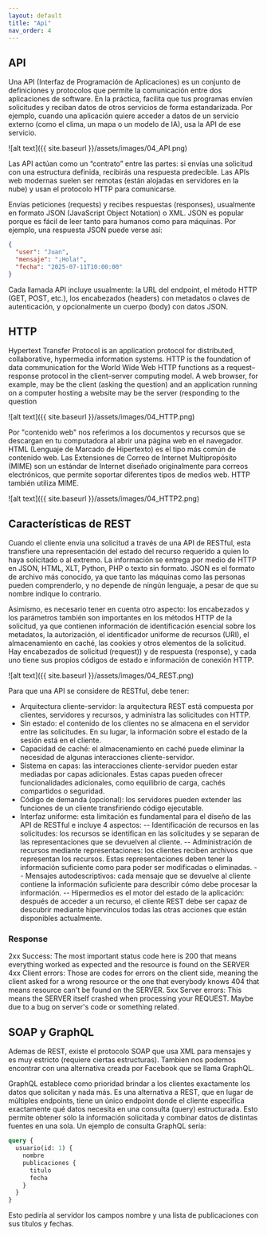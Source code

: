 ```yaml
---
layout: default
title: "Api"
nav_order: 4
---
```

## API

Una API (Interfaz de Programación de Aplicaciones) es un conjunto de definiciones y protocolos que permite la comunicación entre dos aplicaciones de software. En la práctica, facilita que tus programas envíen solicitudes y reciban datos de otros servicios de forma estandarizada. Por ejemplo, cuando una aplicación quiere acceder a datos de un servicio externo (como el clima, un mapa o un modelo de IA), usa la API de ese servicio. 

![alt text]({{ site.baseurl }}/assets/images/04_API.png)

Las API actúan como un “contrato” entre las partes: si envías una solicitud con una estructura definida, recibirás una respuesta predecible. Las APIs web modernas suelen ser remotas (están alojadas en servidores en la nube) y usan el protocolo HTTP para comunicarse. 



Envías peticiones (requests) y recibes respuestas (responses), usualmente en formato JSON (JavaScript Object Notation) o XML. JSON es popular porque es fácil de leer tanto para humanos como para máquinas. Por ejemplo, una respuesta JSON puede verse así:

```json
{
  "user": "Juan",
  "mensaje": "¡Hola!",
  "fecha": "2025-07-11T10:00:00"
}
```

Cada llamada API incluye usualmente: la URL del endpoint, el método HTTP (GET, POST, etc.), los encabezados (headers) con metadatos o claves de autenticación, y opcionalmente un cuerpo (body) con datos JSON.

## HTTP

Hypertext Transfer Protocol is an application protocol for distributed, collaborative, hypermedia information systems. 
HTTP is the foundation of data communication for the World Wide Web
HTTP functions as a request–response protocol in the client–server computing model. 
A web browser, for example, may be the client (asking the question) and an application running on a computer hosting a website may be the server (responding to the question

![alt text]({{ site.baseurl }}/assets/images/04_HTTP.png)

Por "contenido web" nos referimos a los documentos y recursos que se descargan en tu computadora al abrir una página web en el navegador. HTML (Lenguaje de Marcado de Hipertexto) es el tipo más común de contenido web. Las Extensiones de Correo de Internet Multipropósito (MIME) son un estándar de Internet diseñado originalmente para correos electrónicos, que permite soportar diferentes tipos de medios web. HTTP también utiliza MIME.

![alt text]({{ site.baseurl }}/assets/images/04_HTTP2.png)

## Características de REST

Cuando el cliente envía una solicitud a través de una API de RESTful, esta transfiere una representación del estado del recurso requerido a quien lo haya solicitado o al extremo. La información se entrega por medio de HTTP en JSON, HTML, XLT, Python, PHP o texto sin formato. JSON es el formato de archivo más conocido, ya que tanto las máquinas como las personas pueden comprenderlo, y no depende de ningún lenguaje, a pesar de que su nombre indique lo contrario.

Asimismo, es necesario tener en cuenta otro aspecto: los  encabezados  y los parámetros también son importantes en los  métodos HTTP  de la  solicitud, ya que contienen información de  identificación  esencial sobre los metadatos, la autorización, el identificador uniforme de recursos (URI), el almacenamiento en caché, las cookies y otros elementos de la  solicitud. Hay encabezados de solicitud (request)) y  de  respuesta (response), y cada uno tiene sus propios códigos de estado e información de conexión HTTP.

![alt text]({{ site.baseurl }}/assets/images/04_REST.png)

Para que una API se considere de RESTful, debe tener:

- Arquitectura cliente-servidor: la arquitectura REST está compuesta por clientes, servidores y recursos, y administra las solicitudes con HTTP.
- Sin estado: el contenido de los clientes no se almacena en el servidor entre las solicitudes. En su lugar, la información sobre el estado de la sesión está en el cliente.
- Capacidad de caché: el almacenamiento en caché puede eliminar la necesidad de algunas interacciones cliente-servidor.
- Sistema en capas: las interacciones cliente-servidor pueden estar mediadas por capas adicionales. Estas capas pueden ofrecer funcionalidades adicionales, como equilibrio de carga, cachés compartidos o seguridad.
- Código de demanda (opcional): los servidores pueden extender las funciones de un cliente transfiriendo código ejecutable.
- Interfaz uniforme: esta limitación es fundamental para el diseño de las API de RESTful e incluye 4 aspectos:
-- Identificación de recursos en las solicitudes: los recursos se identifican en las solicitudes y se separan de las representaciones que se devuelven al cliente.
-- Administración de recursos mediante representaciones: los clientes reciben archivos que representan los recursos. Estas representaciones deben tener la información suficiente como para poder ser modificadas o eliminadas.
-- Mensajes autodescriptivos: cada mensaje que se devuelve al cliente contiene la información suficiente para describir cómo debe procesar la información.
-- Hipermedios es el motor del estado de la aplicación: después de acceder a un recurso, el cliente REST debe ser capaz de descubrir mediante hipervínculos todas las otras acciones que están disponibles actualmente.

### Response

2xx Success: The most important status code here is 200 that means everything worked as expected and the resource is found on the SERVER
4xx Client errors: Those are codes for errors on the client side, meaning the client asked for a wrong resource or the one that everybody knows 404 that means resource can't be found on the SERVER.
5xx Server errors: This means the SERVER itself crashed when processing your REQUEST. Maybe due to a bug on server's code or something related.

## SOAP y GraphQL

Ademas de REST, existe el protocolo SOAP que usa XML para mensajes y es muy estricto (requiere ciertas estructuras).
Tambien nos podemos encontrar con una alternativa creada por Facebook que se llama GraphQL.

GraphQL establece como prioridad brindar a los clientes exactamente los datos que solicitan y nada más. Es una alternativa a REST, que en lugar de múltiples endpoints, tiene un único endpoint donde el cliente especifica exactamente qué datos necesita en una consulta (query) estructurada. Esto permite obtener sólo la información solicitada y combinar datos de distintas fuentes en una sola. Un ejemplo de consulta GraphQL sería:

```graphql
query {
  usuario(id: 1) {
    nombre
    publicaciones {
      titulo
      fecha
    }
  }
}
```

Esto pediría al servidor los campos nombre y una lista de publicaciones con sus títulos y fechas.
